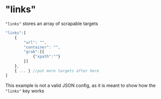 # "links"

`"links"` stores an array of scrapable targets

```javascript
"links":[
	{
		"url": "",
		"container": "",
		"grab":[{
			{"xpath":""}
		}]
	},
	{ ... } //put more targets after here
]
```

This example is not a valid JSON config, as it is meant to show how the `"links"` key works